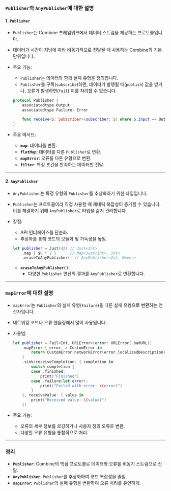 ### **`Publisher`와 `AnyPublisher`에 대한 설명**

#### 1. **`Publisher`**

- `Publisher`는 Combine 프레임워크에서 데이터 스트림을 제공하는 프로토콜입니다.
- 데이터가 시간이 지남에 따라 비동기적으로 전달될 때 사용하는 Combine의 기본 단위입니다.
- 주요 기능:

  - `Publisher`는 데이터와 함께 실패 유형을 정의합니다.
  - `Publisher`를 구독(`subscribe`)하면, 데이터가 발행될 때(`publish`) 값을 받거나, 오류가 발생하면(`fail`) 이를 처리할 수 있습니다.

  ```swift
  protocol Publisher {
      associatedtype Output
      associatedtype Failure: Error

      func receive<S: Subscriber>(subscriber: S) where S.Input == Output, S.Failure == Failure
  }
  ```

- 주요 메서드:
  - **`map`**: 데이터를 변환.
  - **`flatMap`**: 데이터를 다른 `Publisher`로 변환.
  - **`mapError`**: 오류를 다른 유형으로 변환.
  - **`filter`**: 특정 조건을 만족하는 데이터만 전달.

---

#### 2. **`AnyPublisher`**

- `AnyPublisher`는 특정 유형의 `Publisher`를 추상화하기 위한 타입입니다.
- `Publisher`는 프로토콜이라 직접 사용할 때 제네릭 복잡성이 증가할 수 있습니다. 이를 해결하기 위해 `AnyPublisher`로 타입을 숨겨 관리합니다.
- 장점:

  - API 인터페이스를 단순화.
  - 추상화를 통해 코드의 모듈화 및 가독성을 높임.

  ```swift
  let publisher = Just(42) // Just<Int>
      .map { $0 * 2 }      // Map<Just<Int>, Int>
      .eraseToAnyPublisher() // AnyPublisher<Int, Never>
  ```

  - **`eraseToAnyPublisher()`**:
    - 다양한 `Publisher` 연산의 결과를 `AnyPublisher`로 변환합니다.

---

### **`mapError`에 대한 설명**

- `mapError`는 `Publisher`의 실패 유형(`Failure`)을 다른 실패 유형으로 변환하는 연산자입니다.
- 네트워킹 코드나 오류 핸들링에서 많이 사용됩니다.
- 사용법:

  ```swift
  let publisher = Fail<Int, URLError>(error: URLError(.badURL))
      .mapError { error -> CustomError in
          return CustomError.networkError(error.localizedDescription)
      }
      .sink(receiveCompletion: { completion in
          switch completion {
          case .finished:
              print("Finished")
          case .failure(let error):
              print("Failed with error: \(error)")
          }
      }, receiveValue: { value in
          print("Received value: \(value)")
      })
  ```

- 주요 기능:
  - 오류의 세부 정보를 로깅하거나 사용자 정의 오류로 변환.
  - 다양한 오류 유형을 통합적으로 처리.

---

### **정리**

- **`Publisher`**: Combine의 핵심 프로토콜로 데이터와 오류를 비동기 스트림으로 전달.
- **`AnyPublisher`**: `Publisher`를 추상화하여 코드 복잡성을 줄임.
- **`mapError`**: `Publisher`의 실패 유형을 변환하여 오류 처리를 유연하게.
